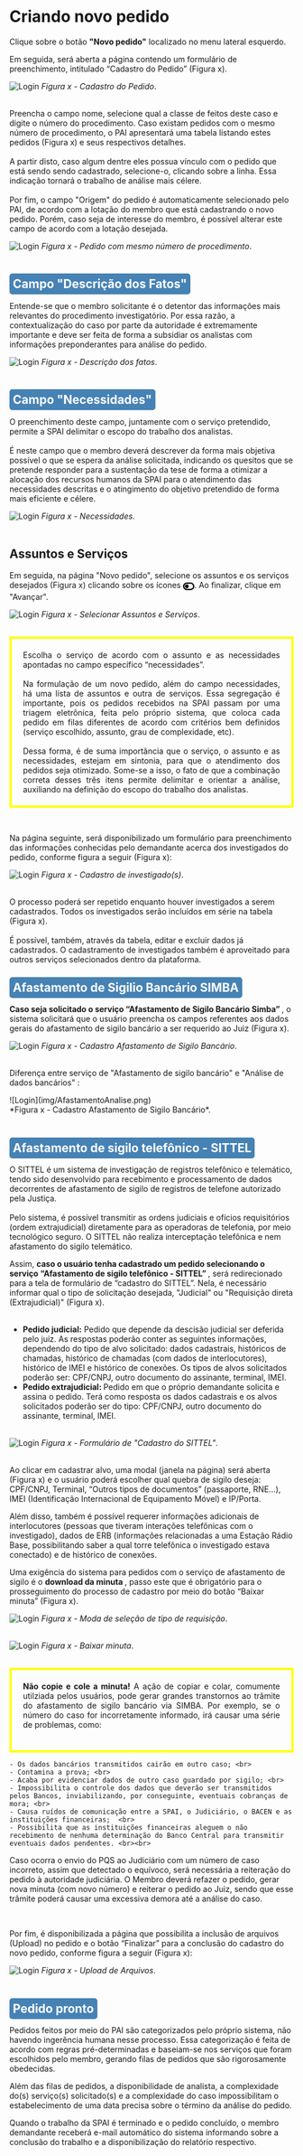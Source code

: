 # Criando novo pedido 
<!--><div class="justificado"><!-->
<p class="passos" data-numero="1"> Clique sobre o botão <strong>"Novo pedido"</strong> localizado no menu lateral esquerdo.</p>
<p class="passos" data-numero="2"> Em seguida, será aberta a página contendo um formulário de preenchimento, intitulado “Cadastro do Pedido” (Figura x).</p>

![Login](img/FormularioNovoPedido.png)
*Figura x - Cadastro do Pedido*. <br><br>

Preencha o campo nome, selecione qual a classe de feitos deste caso e digite o número do procedimento. Caso existam pedidos com o mesmo número de procedimento, o PAI apresentará uma tabela listando estes pedidos (Figura x) e seus respectivos detalhes. <br><br> A partir disto, caso algum dentre eles possua vínculo com o pedido que está sendo sendo cadastrado, selecione-o, clicando sobre a linha. Essa indicação tornará o trabalho de análise mais célere. <br><br> Por fim, o campo "Origem" do pedido é automaticamente selecionado pelo PAI, de acordo com a lotação do membro que está cadastrando o novo pedido. Porém, caso seja de interesse do membro, é possível alterar este campo de acordo com a lotação desejada. 

![Login](img/PedidoVínculo.png)
*Figura x - Pedido com mesmo número de procedimento*. <br><br>

## <span style="background-color: #4682B4; border-radius: 5px; padding: 6px; color: #FFFFFF; "> Campo "Descrição dos Fatos"</span>

Entende-se que o membro solicitante é o detentor das informações mais relevantes do procedimento investigatório. Por essa razão, a contextualização do caso por parte da autoridade é extremamente importante e deve ser feita de forma a subsidiar os analistas com informações preponderantes para análise do pedido.

![Login](img/DescriçaoDosFatos.png)
*Figura x - Descrição dos fatos*. <br><br>

## <span style="background-color: #4682B4; border-radius: 5px; padding: 6px; color: #FFFFFF "> Campo "Necessidades"</span>
O preenchimento deste campo, juntamente com o serviço pretendido, permite a SPAI delimitar o escopo do trabalho dos analistas. <br><br> É neste campo que o membro deverá descrever da forma mais objetiva possível o que se espera da análise solicitada, indicando os quesitos que se pretende responder para a sustentação da tese de forma a otimizar a alocação dos recursos humanos da SPAI para o atendimento das necessidades descritas e o atingimento do objetivo pretendido de forma mais eficiente e célere.  

![Login](img/Necessidades.png)
*Figura x - Necessidades*. <br><br>

## Assuntos e Serviços
<p class="passos" data-numero="3"> Em seguida, na página "Novo pedido", selecione os assuntos e os serviços desejados (Figura x) clicando sobre os ícones <svg xmlns="http://www.w3.org/2000/svg" viewBox="0 0 576 512" width="20" height="20" style="vertical-align: middle;" ><!--! Font Awesome Pro 6.4.2 by @fontawesome - https://fontawesome.com License - https://fontawesome.com/license (Commercial License) Copyright 2023 Fonticons, Inc. --><path d="M384 128c70.7 0 128 57.3 128 128s-57.3 128-128 128H192c-70.7 0-128-57.3-128-128s57.3-128 128-128H384zM576 256c0-106-86-192-192-192H192C86 64 0 150 0 256S86 448 192 448H384c106 0 192-86 192-192zM192 352a96 96 0 1 0 0-192 96 96 0 1 0 0 192z"/></svg>. Ao finalizar, clique em "Avançar". </p>

![Login](img/SelecionarAssuntoServiços.png)
*Figura x - Selecionar Assuntos e Serviços*. <br><br>

<p class="atencao" style="text-align: justify; border: 4px solid yellow; padding: 20px;"> Escolha o serviço de acordo com o assunto e as necessidades apontadas no campo específico “necessidades”. <br><br>
Na formulação de um novo pedido, além do campo necessidades, há uma lista de assuntos e outra de serviços. Essa segregação é importante, pois os pedidos recebidos na SPAI passam por uma triagem eletrônica, feita pelo próprio sistema, que coloca cada pedido em filas diferentes de acordo com critérios bem definidos (serviço escolhido, assunto, grau de complexidade, etc). <br><br> Dessa forma, é de suma importância que o serviço, o assunto e as necessidades, estejam em sintonia, para que o atendimento dos pedidos seja otimizado. Some-se a isso, o fato de que a combinação correta desses três itens permite delimitar e orientar a análise, auxiliando na definição do escopo do trabalho dos analistas.  </p><br>

<p class="passos" data-numero="4"> Na página seguinte, será disponibilizado um formulário para preenchimento das informações conhecidas pelo demandante acerca dos investigados do pedido, conforme figura a seguir (Figura x):  </p>

![Login](img/CadastroDeInvestigado.png)
*Figura x - Cadastro de investigado(s)*. <br><br>

O processo poderá ser repetido enquanto houver investigados a serem cadastrados. Todos os investigados serão incluídos em série na tabela (Figura x).<br><br> É possível, também, através da tabela, editar e excluir dados já cadastrados. O cadastramento de investigados também é aproveitado para outros serviços selecionados dentro da plataforma. 

## <span style="background-color: #4682B4; border-radius: 5px; padding: 6px; color: #FFFFFF"> Afastamento de Sigilio Bancário SIMBA </span>
<strong> Caso seja solicitado o serviço “Afastamento de Sigilo Bancário Simba” </strong>, o sistema solicitará que o usuário preencha os campos referentes aos dados gerais do afastamento de sigilo bancário a ser requerido ao Juiz (Figura x).  

![Login](img/AfastamentoDeSigiloBancário.png)
*Figura x - Cadastro Afastamento de Sigilo Bancário*. <br><br>

<p class="atencao" data-numero="!"> Diferença entre serviço de "Afastamento de sigilo bancário" e "Análise de dados bancários" : </p>
![Login](img/AfastamentoAnalise.png) <br>
*Figura x - Cadastro Afastamento de Sigilo Bancário*. <br><br>

## <span style="background-color: #4682B4; border-radius: 5px; padding: 6px; color: #FFFFFF "> Afastamento de sigilo telefônico - SITTEL </span>
O SITTEL é um sistema de investigação de registros telefônico e telemático, tendo sido desenvolvido para recebimento e processamento de dados decorrentes de afastamento de sigilo de registros de telefone autorizado pela Justiça. <br><br> Pelo sistema, é possível transmitir as ordens judiciais e ofícios requisitórios (ordem extrajudicial) diretamente para as operadoras de telefonia, por meio tecnológico seguro. O SITTEL não realiza interceptação telefônica e nem afastamento do sigilo telemático. 

 Assim, <strong>caso o usuário tenha cadastrado um pedido selecionando o serviço “Afastamento de sigilo telefônico - SITTEL” </strong>, será redirecionado para a tela de formulário de “cadastro do SITTEL”. Nela, é necessário informar qual o tipo de solicitação desejada, "Judicial" ou "Requisição direta (Extrajudicial)" (Figura x).<br><br>

 <ul>
    <li><strong>Pedido judicial:</strong> Pedido que depende da descisão judicial ser deferida pelo juíz. As respostas poderão conter as seguintes informações, dependendo do tipo de alvo solicitado: dados cadastrais, históricos de chamadas, histórico de chamadas (com dados de interlocutores), histórico de IMEI e histórico de conexões. Os tipos de alvos solicitados poderão ser: CPF/CNPJ, outro documento do assinante, terminal, IMEI. </li>
    <li><strong> Pedido extrajudicial: </strong> Pedido em que o próprio demandante solicita e assina o pedido. Terá como resposta os dados cadastrais e os alvos solicitados poderão ser do tipo: CPF/CNPJ, outro documento do assinante, terminal, IMEI. </li><br>
 </ul>

![Login](img/FormCadastroDoSittel.png)
*Figura x - Formulário de "Cadastro do SITTEL"*. <br><br>

Ao clicar em cadastrar alvo, uma modal (janela na página) será aberta (Figura x) e o usuário poderá escolher qual quebra de sigilo deseja: CPF/CNPJ, Terminal, “Outros tipos de documentos” (passaporte, RNE...), IMEI (Identificação Internacional de Equipamento Móvel) e IP/Porta. 

Além disso, também é possível requerer informações adicionais de interlocutores (pessoas que tiveram interações telefônicas com o investigado), dados de ERB (informações relacionadas a uma Estação Rádio Base, possibilitando saber a qual torre telefônica o investigado estava conectado) e de histórico de conexões. 

Uma exigência do sistema para pedidos com o serviço de afastamento de sigilo é o <strong> download da minuta </strong>, passo este que é obrigatório para o prosseguimento do processo de cadastro por meio do botão “Baixar minuta” (Figura x). </p>

![Login](img/TipoDeRequisição.png)
*Figura x - Moda de seleção de tipo de requisição*. <br><br>

![Login](img/BaixarMinuta.png)
*Figura x - Baixar minuta*. <br><br>

<p class="atencao" data-numero="!" style="text-align: justify; border: 4px solid yellow; padding: 20px;"> <strong>Não copie e cole a minuta!</strong> A ação de copiar e colar, comumente utilziada pelos usuários, pode gerar grandes transtornos ao trâmite do afastamento de sigilo bancário via SIMBA. Por exemplo, se o número do caso for incorretamente informado, irá causar uma série de problemas, como: <br><br>


    - Os dados bancários transmitidos cairão em outro caso; <br>
    - Contamina a prova; <br>
    - Acaba por evidenciar dados de outro caso guardado por sigilo; <br>
    - Impossibilita o controle dos dados que deverão ser transmitidos pelos Bancos, inviabilizando, por conseguinte, eventuais cobranças de mora; <br>
    - Causa ruídos de comunicação entre a SPAI, o Judiciário, o BACEN e as instituições financeiras;  <br>
    - Possibilita que as instituições financeiras aleguem o não recebimento de nenhuma determinação do Banco Central para transmitir eventuais dados pendentes. <br><br>

Caso ocorra o envio do PQS ao Judiciário com um número de caso incorreto, assim que detectado o equívoco, será necessária a reiteração do pedido à autoridade judiciária. O Membro deverá refazer o pedido, gerar nova minuta (com novo número) e reiterar o pedido ao Juiz, sendo que esse trâmite poderá causar uma excessiva demora até a análise do caso. </p><br>

<p class="passos" data-numero="5"> Por fim, é disponibilizada a página que possibilita a inclusão de arquivos (Upload) no pedido e o botão “Finalizar” para a conclusão do cadastro do novo pedido, conforme figura a seguir (Figura x): </p>

![Login](img/UploadArquivos.png)
*Figura x - Upload de Arquivos*. <br><br>

## <span style="background-color: #4682B4; border-radius: 5px; padding: 6px; color: #FFFFFF "> Pedido pronto</span>

Pedidos feitos por meio do PAI são categorizados pelo próprio sistema, não havendo ingerência humana nesse processo. Essa categorização é feita de acordo com regras pré-determinadas e baseiam-se nos serviços que foram escolhidos pelo membro, gerando filas de pedidos que são rigorosamente obedecidas.   

Além das filas de pedidos, a disponibilidade de analista, a complexidade do(s) serviço(s) solicitado(s) e a complexidade do caso impossibilitam o estabelecimento de uma data precisa sobre o término da análise do pedido.  

Quando o trabalho da SPAI é terminado e o pedido concluído, o membro demandante receberá e-mail automático do sistema informando sobre a conclusão do trabalho e a disponibilização do relatório respectivo. <br>
